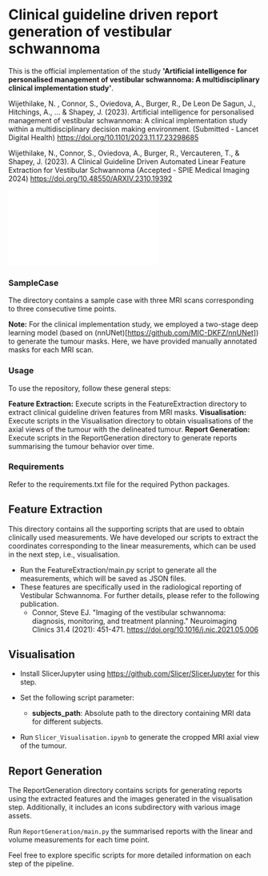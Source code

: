 # **Clinical guideline driven report generation of vestibular schwannoma**

This is the official implementation of the study **'Artificial intelligence for personalised management of vestibular schwannoma: A multidisciplinary clinical implementation study'**.

Wijethilake, N. , Connor, S., Oviedova, A., Burger, R., De Leon De Sagun, J., Hitchings, A., ... & Shapey, J. (2023). Artificial intelligence for personalised management of vestibular schwannoma: A clinical implementation study within a multidisciplinary decision making environment. (Submitted - Lancet Digital Health) https://doi.org/10.1101/2023.11.17.23298685

Wijethilake, N., Connor, S., Oviedova, A., Burger, R., Vercauteren, T., & Shapey, J. (2023). A Clinical Guideline Driven Automated Linear Feature Extraction for Vestibular Schwannoma (Accepted - SPIE Medical Imaging 2024) https://doi.org/10.48550/ARXIV.2310.19392

![model](outline.pdf)

### SampleCase

The directory contains a sample case with three MRI scans corresponding to three consecutive time points.

**Note:** For the clinical implementation study, we employed a two-stage deep learning model (based on (nnUNet)[https://github.com/MIC-DKFZ/nnUNet]) to generate the tumour masks. Here, we have provided manually annotated masks for each MRI scan.

### Usage

To use the repository, follow these general steps:

**Feature Extraction:** Execute scripts in the FeatureExtraction directory to extract clinical guideline driven features from MRI masks.
**Visualisation:** Execute scripts in the Visualisation directory to obtain visualisations of the axial views of the tumour with the delineated tumour.
**Report Generation:** Execute scripts in the ReportGeneration directory to generate reports summarising the tumour behavior over time.


### Requirements

Refer to the requirements.txt file for the required Python packages.

## Feature Extraction

This directory contains all the supporting scripts that are used to obtain clinically used measurements. We have developed our scripts to extract the coordinates corresponding to the linear measurements, which can be used in the next step, i.e., visualisation.

* Run the FeatureExtraction/main.py script to generate all the measurements, which will be saved as JSON files.
* These features are specifically used in the radiological reporting of Vestibular Schwannoma. For further details, please refer to the following publication.
  * Connor, Steve EJ. "Imaging of the vestibular schwannoma: diagnosis, monitoring, and treatment planning." Neuroimaging Clinics 31.4 (2021): 451-471. https://doi.org/10.1016/j.nic.2021.05.006

## Visualisation

* Install SlicerJupyter using https://github.com/Slicer/SlicerJupyter for this step. 

* Set the following script parameter: 
  * **subjects_path**: Absolute path to the directory containing MRI data for different subjects.

* Run `Slicer_Visualisation.ipynb` to generate the cropped MRI axial view of the tumour.

## Report Generation

The ReportGeneration directory contains scripts for generating reports using the extracted features and the images generated in the visualisation step. Additionally, it includes an icons subdirectory with various image assets.

Run `ReportGeneration/main.py` the summarised reports with the linear and volume measurements for each time point. 

Feel free to explore specific scripts for more detailed information on each step of the pipeline.